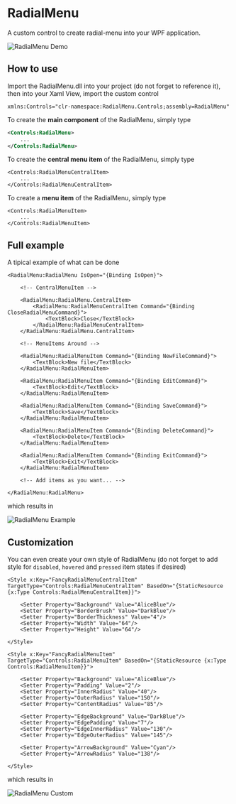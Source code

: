RadialMenu
===========

A custom control to create radial-menu into your WPF application.

![RadialMenu Demo](https://raw.githubusercontent.com/Julien-Marcou/RadialMenu/master/Resources/RadialMenu.gif)

How to use
-----------

Import the RadialMenu.dll into your project (do not forget to reference it),
then into your Xaml View, import the custom control

    xmlns:Controls="clr-namespace:RadialMenu.Controls;assembly=RadialMenu"

To create the **main component** of the RadialMenu, simply type

```xml
<Controls:RadialMenu>
    ...
</Controls:RadialMenu>
```

To create the **central menu item** of the RadialMenu, simply type

```xaml
<Controls:RadialMenuCentralItem>
    ...
</Controls:RadialMenuCentralItem>
```

To create a **menu item** of the RadialMenu, simply type

```xaml
<Controls:RadialMenuItem>
    ...
</Controls:RadialMenuItem>
```

Full example
-----------

A tipical example of what can be done

```xaml
<RadialMenu:RadialMenu IsOpen="{Binding IsOpen}">

    <!-- CentralMenuItem -->

    <RadialMenu:RadialMenu.CentralItem>
        <RadialMenu:RadialMenuCentralItem Command="{Binding CloseRadialMenuCommand}">
            <TextBlock>Close</TextBlock>
        </RadialMenu:RadialMenuCentralItem>
    </RadialMenu:RadialMenu.CentralItem>

    <!-- MenuItems Around -->

    <RadialMenu:RadialMenuItem Command="{Binding NewFileCommand}">
        <TextBlock>New file</TextBlock>
    </RadialMenu:RadialMenuItem>

    <RadialMenu:RadialMenuItem Command="{Binding EditCommand}">
        <TextBlock>Edit</TextBlock>
    </RadialMenu:RadialMenuItem>

    <RadialMenu:RadialMenuItem Command="{Binding SaveCommand}">
        <TextBlock>Save</TextBlock>
    </RadialMenu:RadialMenuItem>

    <RadialMenu:RadialMenuItem Command="{Binding DeleteCommand}">
        <TextBlock>Delete</TextBlock>
    </RadialMenu:RadialMenuItem>

    <RadialMenu:RadialMenuItem Command="{Binding ExitCommand}">
        <TextBlock>Exit</TextBlock>
    </RadialMenu:RadialMenuItem>

    <!-- Add items as you want... -->

</RadialMenu:RadialMenu>
```

which results in

![RadialMenu Example](https://raw.githubusercontent.com/Julien-Marcou/RadialMenu/master/Resources/RadialMenuExample.png)

Customization
-----------

You can even create your own style of RadialMenu (do not forget to add style for `disabled`, `hovered` and `pressed` item states if desired)

```xaml
<Style x:Key="FancyRadialMenuCentralItem" TargetType="Controls:RadialMenuCentralItem" BasedOn="{StaticResource {x:Type Controls:RadialMenuCentralItem}}">

    <Setter Property="Background" Value="AliceBlue"/>
    <Setter Property="BorderBrush" Value="DarkBlue"/>
    <Setter Property="BorderThickness" Value="4"/>
    <Setter Property="Width" Value="64"/>
    <Setter Property="Height" Value="64"/>

</Style>

<Style x:Key="FancyRadialMenuItem" TargetType="Controls:RadialMenuItem" BasedOn="{StaticResource {x:Type Controls:RadialMenuItem}}">

    <Setter Property="Background" Value="AliceBlue"/>
    <Setter Property="Padding" Value="2"/>
    <Setter Property="InnerRadius" Value="40"/>
    <Setter Property="OuterRadius" Value="150"/>
    <Setter Property="ContentRadius" Value="85"/>

    <Setter Property="EdgeBackground" Value="DarkBlue"/>
    <Setter Property="EdgePadding" Value="7"/>
    <Setter Property="EdgeInnerRadius" Value="130"/>
    <Setter Property="EdgeOuterRadius" Value="145"/>

    <Setter Property="ArrowBackground" Value="Cyan"/>
    <Setter Property="ArrowRadius" Value="138"/>

</Style>
```

which results in

![RadialMenu Custom](https://raw.githubusercontent.com/Julien-Marcou/RadialMenu/master/Resources/RadialMenuCustom.png)
